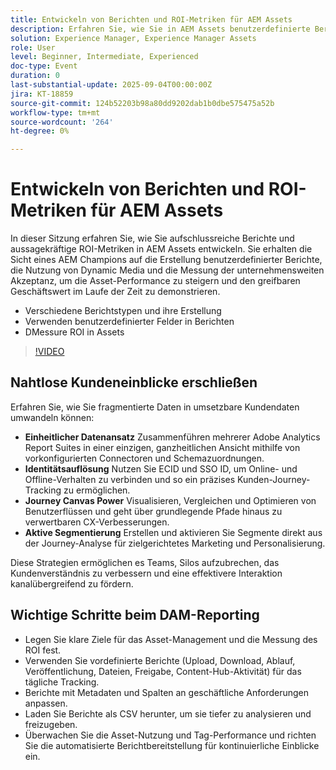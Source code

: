 ```yaml
---
title: Entwickeln von Berichten und ROI-Metriken für AEM Assets
description: Erfahren Sie, wie Sie in AEM Assets benutzerdefinierte Berichte und ROI-Metriken erstellen. Entdecken Sie Best Practices für die Verfolgung der Asset-Leistung und der geschäftlichen Auswirkungen.
solution: Experience Manager, Experience Manager Assets
role: User
level: Beginner, Intermediate, Experienced
doc-type: Event
duration: 0
last-substantial-update: 2025-09-04T00:00:00Z
jira: KT-18859
source-git-commit: 124b52203b98a80dd9202dab1b0dbe575475a52b
workflow-type: tm+mt
source-wordcount: '264'
ht-degree: 0%

---
```



# Entwickeln von Berichten und ROI-Metriken für AEM Assets

In dieser Sitzung erfahren Sie, wie Sie aufschlussreiche Berichte und aussagekräftige ROI-Metriken in AEM Assets entwickeln.
Sie erhalten die Sicht eines AEM Champions auf die Erstellung benutzerdefinierter Berichte, die Nutzung von Dynamic Media und die Messung der unternehmensweiten Akzeptanz, um die Asset-Performance zu steigern und den greifbaren Geschäftswert im Laufe der Zeit zu demonstrieren.

* Verschiedene Berichtstypen und ihre Erstellung
* Verwenden benutzerdefinierter Felder in Berichten
* DMessure ROI in Assets

>[!VIDEO](https://video.tv.adobe.com/v/3471384/?learn=on&enablevpops)

## Nahtlose Kundeneinblicke erschließen

Erfahren Sie, wie Sie fragmentierte Daten in umsetzbare Kundendaten umwandeln können:

* **Einheitlicher Datenansatz** Zusammenführen mehrerer Adobe Analytics Report Suites in einer einzigen, ganzheitlichen Ansicht mithilfe von vorkonfigurierten Connectoren und Schemazuordnungen.
* **Identitätsauflösung** Nutzen Sie ECID und SSO ID, um Online- und Offline-Verhalten zu verbinden und so ein präzises Kunden-Journey-Tracking zu ermöglichen.
* **Journey Canvas Power** Visualisieren, Vergleichen und Optimieren von Benutzerflüssen und geht über grundlegende Pfade hinaus zu verwertbaren CX-Verbesserungen.
* **Aktive Segmentierung** Erstellen und aktivieren Sie Segmente direkt aus der Journey-Analyse für zielgerichtetes Marketing und Personalisierung.

Diese Strategien ermöglichen es Teams, Silos aufzubrechen, das Kundenverständnis zu verbessern und eine effektivere Interaktion kanalübergreifend zu fördern.

## Wichtige Schritte beim DAM-Reporting

* Legen Sie klare Ziele für das Asset-Management und die Messung des ROI fest.
* Verwenden Sie vordefinierte Berichte (Upload, Download, Ablauf, Veröffentlichung, Dateien, Freigabe, Content-Hub-Aktivität) für das tägliche Tracking.
* Berichte mit Metadaten und Spalten an geschäftliche Anforderungen anpassen.
* Laden Sie Berichte als CSV herunter, um sie tiefer zu analysieren und freizugeben.
* Überwachen Sie die Asset-Nutzung und Tag-Performance und richten Sie die automatisierte Berichtbereitstellung für kontinuierliche Einblicke ein.